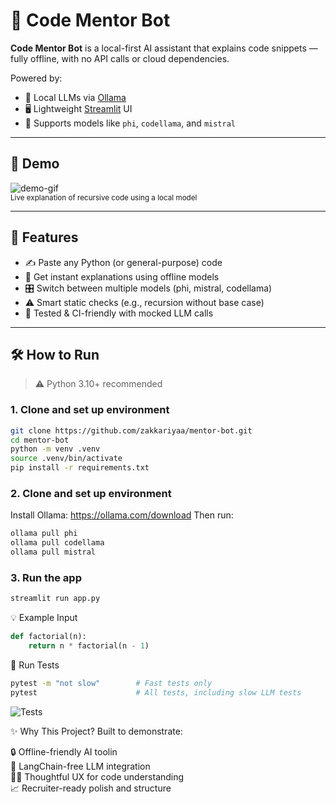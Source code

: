 # 🤖 Code Mentor Bot

**Code Mentor Bot** is a local-first AI assistant that explains code snippets — fully offline, with no API calls or cloud dependencies.

Powered by:
- 🧠 Local LLMs via [Ollama](https://ollama.com/)
- 🖥️ Lightweight [Streamlit](https://streamlit.io/) UI
- 🧰 Supports models like `phi`, `codellama`, and `mistral`

---

## 🧪 Demo

![demo-gif](demo.gif)  
<sub>Live explanation of recursive code using a local model</sub>

---

## 🚀 Features

- ✍️ Paste any Python (or general-purpose) code
- 🤖 Get instant explanations using offline models
- 🎛️ Switch between multiple models (phi, mistral, codellama)
- ⚠️ Smart static checks (e.g., recursion without base case)
- 🧪 Tested & CI-friendly with mocked LLM calls

---

## 🛠️ How to Run

> ⚠️ Python 3.10+ recommended

### 1. Clone and set up environment

```bash
git clone https://github.com/zakkariyaa/mentor-bot.git
cd mentor-bot
python -m venv .venv
source .venv/bin/activate
pip install -r requirements.txt
```

### 2. Clone and set up environment
Install Ollama: https://ollama.com/download
Then run:

```bash
ollama pull phi
ollama pull codellama
ollama pull mistral
```

### 3. Run the app
```bash
streamlit run app.py
```
💡 Example Input
```python
def factorial(n):
    return n * factorial(n - 1)
```

🧪 Run Tests
```bash
pytest -m "not slow"        # Fast tests only
pytest                      # All tests, including slow LLM tests
```
![Tests](https://github.com/zakkariyaa/mentor-bot/actions/workflows/ci.yml/badge.svg)

✨ Why This Project?
Built to demonstrate:

🔒 Offline-friendly AI toolin <br />
🧠 LangChain-free LLM integration <br />
🧑‍💻 Thoughtful UX for code understanding <br />
📈 Recruiter-ready polish and structure <br />
